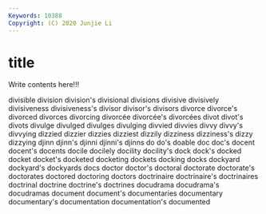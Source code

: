 ```yaml
---
Keywords: 10388
Copyright: (C) 2020 Junjie Li
---
```


# title

Write contents here!!!

divisible
division 
division's 
divisional 
divisions 
divisive 
divisively 
divisiveness 
divisiveness's 
divisor 
divisor's
divisors 
divorce 
divorce's 
divorced 
divorces 
divorcing 
divorcée 
divorcée's 
divorcées 
divot
divot's 
divots 
divulge 
divulged 
divulges 
divulging 
divvied 
divvies 
divvy 
divvy's
divvying 
dizzied 
dizzier 
dizzies 
dizziest 
dizzily 
dizziness 
dizziness's 
dizzy 
dizzying
djinn 
djinn's 
djinni 
djinni's 
djinns 
do 
do's 
doable 
doc 
doc's
docent 
docent's 
docents 
docile 
docilely 
docility 
docility's 
dock 
dock's 
docked
docket 
docket's 
docketed 
docketing 
dockets 
docking 
docks 
dockyard 
dockyard's 
dockyards
docs 
doctor 
doctor's 
doctoral 
doctorate 
doctorate's 
doctorates 
doctored 
doctoring 
doctors
doctrinaire 
doctrinaire's 
doctrinaires 
doctrinal 
doctrine 
doctrine's 
doctrines 
docudrama 
docudrama's 
docudramas
document 
document's 
documentaries 
documentary 
documentary's 
documentation 
documentation's 
documented 
